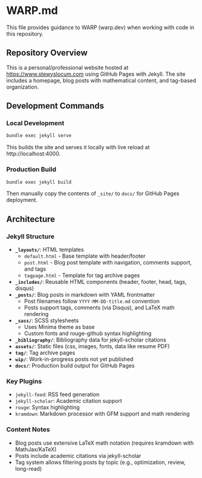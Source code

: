 # WARP.md

This file provides guidance to WARP (warp.dev) when working with code in this repository.

## Repository Overview

This is a personal/professional website hosted at https://www.stewyslocum.com using GitHub Pages with Jekyll. The site includes a homepage, blog posts with mathematical content, and tag-based organization.

## Development Commands

### Local Development
```bash
bundle exec jekyll serve
```
This builds the site and serves it locally with live reload at http://localhost:4000.

### Production Build
```bash
bundle exec jekyll build
```
Then manually copy the contents of `_site/` to `docs/` for GitHub Pages deployment.

## Architecture

### Jekyll Structure
- **`_layouts/`**: HTML templates
  - `default.html` - Base template with header/footer
  - `post.html` - Blog post template with navigation, comments support, and tags
  - `tagpage.html` - Template for tag archive pages
- **`_includes/`**: Reusable HTML components (header, footer, head, tags, disqus)
- **`_posts/`**: Blog posts in markdown with YAML frontmatter
  - Post filenames follow `YYYY-MM-DD-title.md` convention
  - Posts support tags, comments (via Disqus), and LaTeX math rendering
- **`_sass/`**: SCSS stylesheets
  - Uses Minima theme as base
  - Custom fonts and rouge-github syntax highlighting
- **`_bibliography/`**: Bibliography data for jekyll-scholar citations
- **`assets/`**: Static files (css, images, fonts, data like resume PDF)
- **`tag/`**: Tag archive pages
- **`wip/`**: Work-in-progress posts not yet published
- **`docs/`**: Production build output for GitHub Pages

### Key Plugins
- `jekyll-feed`: RSS feed generation
- `jekyll-scholar`: Academic citation support
- `rouge`: Syntax highlighting
- `kramdown`: Markdown processor with GFM support and math rendering

### Content Notes
- Blog posts use extensive LaTeX math notation (requires kramdown with MathJax/KaTeX)
- Posts include academic citations via jekyll-scholar
- Tag system allows filtering posts by topic (e.g., optimization, review, long-read)
